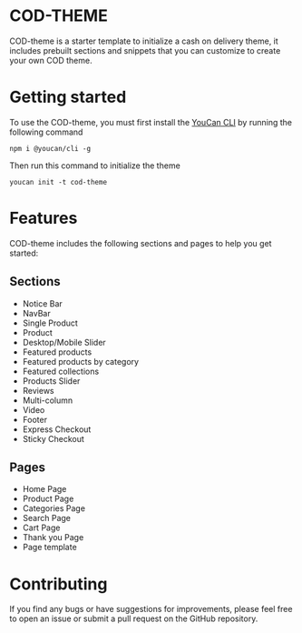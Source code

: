 # COD-THEME

COD-theme is a starter template to initialize a cash on delivery theme, it includes prebuilt sections and snippets that you can customize to create your own COD theme.


# Getting started
To use the COD-theme, you must first install the [YouCan CLI](https://developer.youcan.shop/themes/cli/introduction.html) by running the following command
```
npm i @youcan/cli -g
```
Then run this command to initialize the theme
```
youcan init -t cod-theme
```

# Features
COD-theme includes the following sections and pages to help you get started:

## Sections
- Notice Bar
- NavBar
- Single Product
- Product
- Desktop/Mobile Slider
- Featured products
- Featured products by category
- Featured collections
- Products Slider
- Reviews
- Multi-column
- Video
- Footer
- Express Checkout
- Sticky Checkout
## Pages
- Home Page
- Product Page
- Categories Page
- Search Page
- Cart Page
- Thank you Page
- Page template


# Contributing
If you find any bugs or have suggestions for improvements, please feel free to open an issue or submit a pull request on the GitHub repository.
